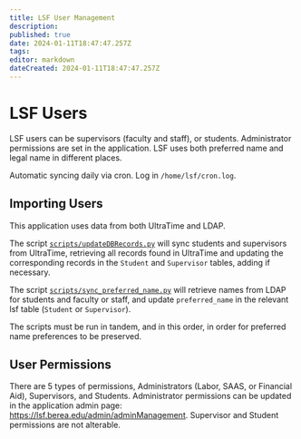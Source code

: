```yaml
---
title: LSF User Management
description: 
published: true
date: 2024-01-11T18:47:47.257Z
tags: 
editor: markdown
dateCreated: 2024-01-11T18:47:47.257Z
---
```


# LSF Users
LSF users can be supervisors (faculty and staff), or students. Administrator permissions are set in the application. LSF uses both preferred name and legal name in different places. 

Automatic syncing daily via cron. Log in `/home/lsf/cron.log`.

## Importing Users

This application uses data from both UltraTime and LDAP. 

The script [`scripts/updateDBRecords.py`](https://github.com/BCStudentSoftwareDevTeam/lsf/blob/development/scripts/updateDBRecords.py) will sync students and supervisors from UltraTime, retrieving all records found in UltraTime and updating the corresponding records in the `Student` and `Supervisor` tables, adding if necessary.

The script [`scripts/sync_preferred_name.py`](https://github.com/BCStudentSoftwareDevTeam/lsf/blob/development/scripts/sync_preferred_name.py) will retrieve names from LDAP for students and faculty or staff, and update `preferred_name` in the relevant lsf table (`Student` or `Supervisor`).

The scripts must be run in tandem, and in this order, in order for preferred name preferences to be preserved.
 
 ## User Permissions
 
There are 5 types of permissions, Administrators (Labor, SAAS, or Financial Aid), Supervisors, and Students. Administrator permissions can be updated in the application admin page: https://lsf.berea.edu/admin/adminManagement. Supervisor and Student permissions are not alterable.